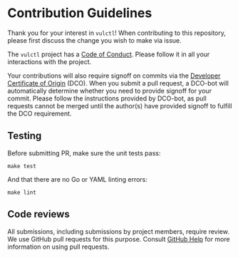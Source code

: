 # Contribution Guidelines

Thank you for your interest in `vulctl`! When contributing to this repository, please first discuss the change you wish to make via issue. 

The `vulctl` project has a [Code of Conduct](CODE-OF-CONDUCT.md). Please follow it in all your interactions with the project.

Your contributions will also require signoff on commits via the [Developer Certificate of Origin](https://developercertificate.org/) (DCO). When you submit a pull request, a DCO-bot will automatically determine whether you need to provide signoff for your commit. Please follow the instructions provided by DCO-bot, as pull requests cannot be merged until the author(s) have provided signoff to fulfill the DCO requirement.

## Testing

Before submitting PR, make sure the unit tests pass:

```shell
make test
```

And that there are no Go or YAML linting errors:

```shell
make lint
```

## Code reviews

All submissions, including submissions by project members, require review. We
use GitHub pull requests for this purpose. Consult [GitHub Help](https://help.github.com/articles/about-pull-requests/) for more information on using pull requests.

